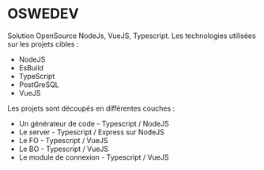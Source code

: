 # OSWEDEV

Solution OpenSource NodeJs, VueJS, Typescript. Les technologies utilisées sur les projets cibles :

  - NodeJS
  - EsBuild 
  - TypeScript
  - PostGreSQL
  - VueJS

Les projets sont découpés en différentes couches :
  - Un générateur de code - Typescript / NodeJS
  - Le server - Typescript / Express sur NodeJS
  - Le FO - Typescript / VueJS
  - Le BO - Typescript / VueJS
  - Le module de connexion - Typescript / VueJS